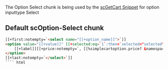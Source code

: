 The Option Select chunk is being used by the [scGetCart Snippet](../Snippets/scGetCart) for option inputtype Select

## Default scOption-Select chunk

```` html
[[+first:notempty=`<select name="[[+option_name]]">`]]
<option value="[[+value]]" [[+selected:eq=`1`:then=`selected="selected"`]]>
    [[+label]][[+price:notempty=`, [[%simplecartoption.price? &namespace=`simplecart` &topic=`tvrenders`]]: [[+price_formatted]]`]][[+percentage:notempty=` ([[+percentage]]%)`]]
</option>
[[+last:notempty=`</select>`]]
```` html



